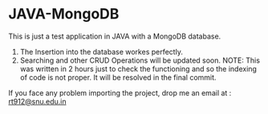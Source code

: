 # JAVA-MongoDB

This is just a test application in JAVA with a MongoDB database.

1. The Insertion into the database workes perfectly.
2. Searching and other CRUD Operations will be updated soon.
	NOTE:
This was written in 2 hours just to check the functioning and so the indexing of code is not proper.
It will be resolved in the final commit.

If you face any problem importing the project, drop me an email at : rt912@snu.edu.in

